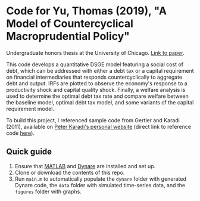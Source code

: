 # Code for Yu, Thomas (2019), "A Model of Countercyclical Macroprudential Policy"

Undergraduate honors thesis at the University of Chicago. [Link to paper](https://thomas-yu.com/files/YuThomas_HonorsThesis.pdf).

This code develops a quantitative DSGE model featuring a social cost of debt, which can be addressed with either a debt tax or a capital requirement on financial intermediaries that responds countercyclically to aggregate debt and output. 
IRFs are plotted to observe the economy's response to a productivity shock and capital quality shock. 
Finally, a welfare analysis is used to determine the optimal debt tax rate and compare welfare between the baseline model, optimal debt tax model, and some variants of the capital requirement model.

To build this project, I referenced sample code from Gertler and Karadi (2011), available on [Peter Karadi's personal website](https://sites.google.com/site/pkaradi696/research) 
(direct link to reference code [here](https://sites.google.com/site/pkaradi696/contact-and-cv/files/GK.zip)).

## Quick guide
1. Ensure that [MATLAB](https://www.mathworks.com/products/matlab.html) and [Dynare](https://www.dynare.org/resources/quick_start/) are installed and set up.
2. Clone or download the contents of this repo.
3. Run `main.m` to automatically populate the `dynare` folder with generated Dynare code, the `data` folder with simulated time-series data, and the `figures` folder with graphs.
